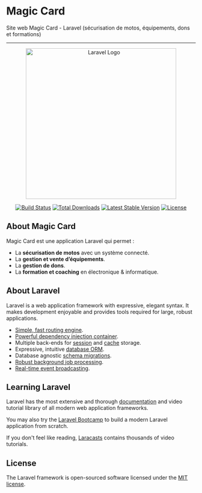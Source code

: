 # Magic Card

Site web Magic Card - Laravel (sécurisation de motos, équipements, dons et formations)

---

<p align="center">
  <a href="https://laravel.com" target="_blank">
    <img src="https://raw.githubusercontent.com/laravel/art/master/logo-lockup/5%20SVG/2%20CMYK/1%20Full%20Color/laravel-logolockup-cmyk-red.svg" width="400" alt="Laravel Logo">
  </a>
</p>

<p align="center">
  <a href="https://github.com/laravel/framework/actions"><img src="https://github.com/laravel/framework/workflows/tests/badge.svg" alt="Build Status"></a>
  <a href="https://packagist.org/packages/laravel/framework"><img src="https://img.shields.io/packagist/dt/laravel/framework" alt="Total Downloads"></a>
  <a href="https://packagist.org/packages/laravel/framework"><img src="https://img.shields.io/packagist/v/laravel/framework" alt="Latest Stable Version"></a>
  <a href="https://packagist.org/packages/laravel/framework"><img src="https://img.shields.io/packagist/l/laravel/framework" alt="License"></a>
</p>

## About Magic Card

Magic Card est une application Laravel qui permet :
- La **sécurisation de motos** avec un système connecté.
- La **gestion et vente d’équipements**.
- La **gestion de dons**.
- La **formation et coaching** en électronique & informatique.

## About Laravel

Laravel is a web application framework with expressive, elegant syntax. It makes development enjoyable and provides tools required for large, robust applications.

- [Simple, fast routing engine](https://laravel.com/docs/routing).
- [Powerful dependency injection container](https://laravel.com/docs/container).
- Multiple back-ends for [session](https://laravel.com/docs/session) and [cache](https://laravel.com/docs/cache) storage.
- Expressive, intuitive [database ORM](https://laravel.com/docs/eloquent).
- Database agnostic [schema migrations](https://laravel.com/docs/migrations).
- [Robust background job processing](https://laravel.com/docs/queues).
- [Real-time event broadcasting](https://laravel.com/docs/broadcasting).

## Learning Laravel

Laravel has the most extensive and thorough [documentation](https://laravel.com/docs) and video tutorial library of all modern web application frameworks.

You may also try the [Laravel Bootcamp](https://bootcamp.laravel.com) to build a modern Laravel application from scratch.

If you don't feel like reading, [Laracasts](https://laracasts.com) contains thousands of video tutorials.

## License

The Laravel framework is open-sourced software licensed under the [MIT license](https://opensource.org/licenses/MIT).
